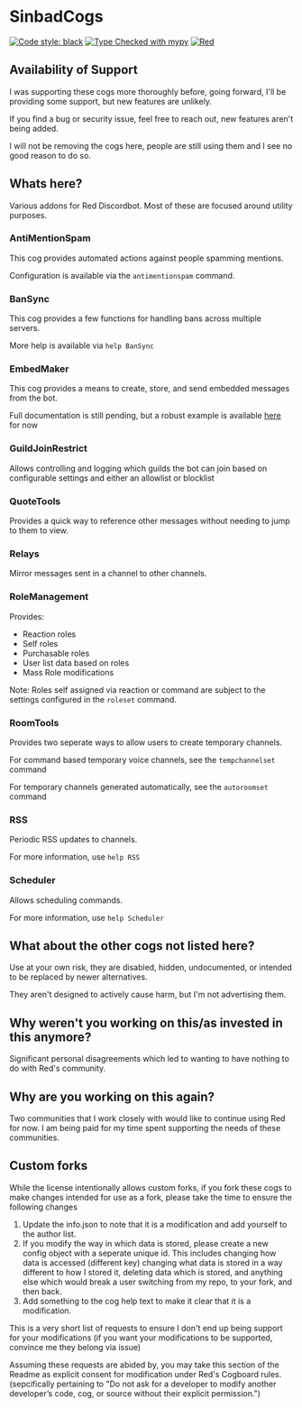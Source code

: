 # SinbadCogs
[![Code style: black](https://github.com/mikeshardmind/SinbadCogs/workflows/black/badge.svg)](https://github.com/ambv/black) 
[![Type Checked with mypy](https://github.com/mikeshardmind/SinbadCogs/workflows/mypy/badge.svg)](https://github.com/python/mypy) 
[![Red](https://img.shields.io/badge/Red-DiscordBot-red.svg)](https://github.com/Cog-Creators/Red-DiscordBot/tree/V3/develop) 


## Availability of Support

I was supporting these cogs more thoroughly before, going forward,
I'll be providing some support, but new features are unlikely.

If you find a bug or security issue, feel free to reach out, new features aren't being added.

I will not be removing the cogs here, people are still using them and I see no good reason to do so.


## Whats here?

Various addons for Red Discordbot. Most of these are focused around utility purposes.


### AntiMentionSpam

This cog provides automated actions against people spamming mentions.

Configuration is available via the `antimentionspam` command.


### BanSync

This cog provides a few functions for handling bans across multiple servers.

More help is available via `help BanSync`


### EmbedMaker

This cog provides a means to create, store, and send embedded messages from the bot.

Full documentation is still pending,
but a robust example is available
[here](https://gist.github.com/mikeshardmind/0e15779370d7761a8608ce94936721ed) for now

### GuildJoinRestrict

Allows controlling and logging which guilds the bot can join based on configurable settings
and either an allowlist or blocklist

### QuoteTools

Provides a quick way to reference other messages without needing to jump to them to view.

### Relays

Mirror messages sent in a channel to other channels.

### RoleManagement

Provides:

 - Reaction roles
 - Self roles
 - Purchasable roles
 - User list data based on roles
 - Mass Role modifications
 
Note: Roles self assigned via reaction or command are subject to
the settings configured in the `roleset` command. 

### RoomTools

Provides two seperate ways to allow users to create temporary channels.

For command based temporary voice channels, see the `tempchannelset` command

For temporary channels generated automatically, see the `autoroomset` command


### RSS

Periodic RSS updates to channels.

For more information, use `help RSS`


### Scheduler

Allows scheduling commands. 

For more information, use `help Scheduler`


## What about the other cogs not listed here?

Use at your own risk, they are disabled, hidden, undocumented,
or intended to be replaced by newer alternatives.

They aren't designed to actively cause harm, but I'm not advertising them.

## Why weren't you working on this/as invested in this anymore?

Significant personal disagreements which led to wanting to have nothing to do with Red's community.

## Why are you working on this again?

Two communities that I work closely with would like to continue using Red for now.
I am being paid for my time spent supporting the needs of these communities.

## Custom forks

While the license intentionally allows custom forks, if you fork these cogs to make changes intended for use as a fork, please take the time to ensure the following changes

1. Update the info.json to note that it is a modification and add yourself to the author list.
2. If you modify the way in which data is stored, please create a new config object with a seperate unique id. This includes changing how data is accessed (different key) changing what data is stored in a way different to how I stored it, deleting data which is stored, and anything else which would break a user switching from my repo, to your fork, and then back.
3. Add something to the cog help text to make it clear that it is a modification.

This is a very short list of requests to ensure I don't end up being support for your modifications (if you want your modifications to be supported, convince me they belong via issue)

Assuming these requests are abided by,
you may take this section of the Readme as explicit consent for modification under
Red's Cogboard rules. (sepcifically pertaining to "Do not ask for a developer to modify another developer’s code, cog, or source without their explicit permission.")
